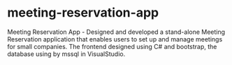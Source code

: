 # meeting-reservation-app
Meeting Reservation App - Designed and developed a stand-alone Meeting Reservation application that enables users to set up and manage meetings for small companies. The frontend designed using C# and bootstrap, the database using by mssql in VisualStudio.

